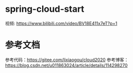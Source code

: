 # spring-cloud-start
视频: https://www.bilibili.com/video/BV18E411x7eT?p=1
# 参考文档
参考代码：https://gitee.com/lixiaogou/cloud2020
参考博客：https://blog.csdn.net/u011863024/article/details/114298270
